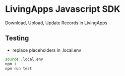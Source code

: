 # LivingApps Javascript SDK
Download, Upload, Update Records in LivingApps


## Testing
- replace placeholders in .local.env
```bash
source .local.env
npm i 
npm run test
```